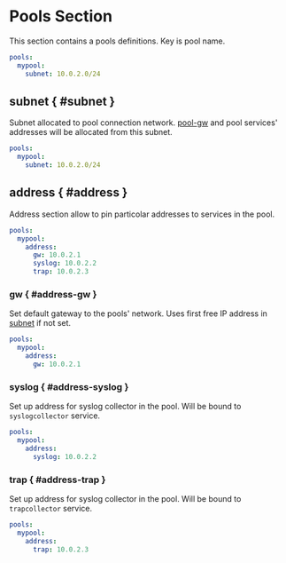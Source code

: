 # Pools Section

This section contains a pools definitions. Key is pool name.

``` yaml
pools:
  mypool:
    subnet: 10.0.2.0/24
```

## subnet { #subnet }

Subnet allocated to pool connection network. [pool-gw](labs.md#nodes-pool-gw) and
pool services' addresses will be allocated from this subnet.

``` yaml
pools:
  mypool:
    subnet: 10.0.2.0/24
```

## address { #address }

Address section allow to pin particolar addresses to services in the pool.

``` yaml
pools:
  mypool:
    address:
      gw: 10.0.2.1
      syslog: 10.0.2.2
      trap: 10.0.2.3
```

### gw { #address-gw }
Set default gateway to the pools' network. Uses first free IP address in [subnet](#subnet)
if not set.

``` yaml
pools:
  mypool:
    address:
      gw: 10.0.2.1
```

### syslog { #address-syslog }
Set up address for syslog collector in the pool. Will be bound to `syslogcollector` service.

``` yaml
pools:
  mypool:
    address:
      syslog: 10.0.2.2
```

### trap { #address-trap }
Set up address for syslog collector in the pool. Will be bound to `trapcollector` service.

``` yaml
pools:
  mypool:
    address:
      trap: 10.0.2.3
```